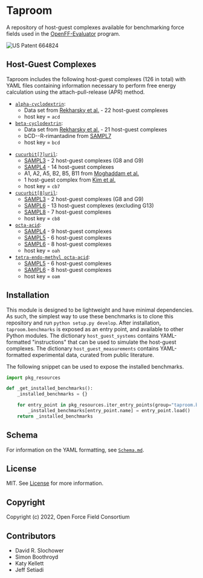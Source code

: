 # Taproom

A repository of host-guest complexes available for benchmarking force fields used in the 
[OpenFF-Evaluator](https://github.com/openforcefield/openff-evaluator) program.

![US Patent 664824](tap.png)

## Host-Guest Complexes
Taproom includes the following host-guest complexes (126 in total) with YAML files containing information necessary to 
perform free energy calculation using the attach-pull-release (APR) method.

* [`alpha-cyclodextrin`](taproom/systems/acd):
    * Data set from [Rekharsky et al.](https://pubs.acs.org/doi/abs/10.1021/jp962715n) - 22 host-guest complexes
    * host key = `acd`
* [`beta-cyclodextrin`](taproom/systems/bcd):
    * Data set from [Rekharsky et al.](https://pubs.acs.org/doi/abs/10.1021/jp962715n) - 21 host-guest complexes
    * bCD--R-rimantadine from [SAMPL7](https://github.com/samplchallenges/SAMPL7/tree/master/host_guest/cyclodextrin_derivatives)
    * host key = `bcd`
<!--- * `cyclodextrin derivatives`:
    * [SAMPL7](https://github.com/samplchallenges/SAMPL7/tree/master/host_guest/cyclodextrin_derivatives) - 16 host-guest complexes (2 guest molecules with 8 host molecules)
    * host key = `[mgl8, mgl9, mgl19, mgl23, mgl24, mgl34, mgl35, mgl36]`
--->
* [`cucurbit[7]uril`](taproom/systems/cb7):
    * [SAMPL3](https://link.springer.com/article/10.1007/s10822-012-9554-1) - 2 host-guest complexes  (G8 and G9) 
    * [SAMPL4](https://pubmed.ncbi.nlm.nih.gov/24599514/) - 14 host-guest complexes
    * A1, A2, A5, B2, B5, B11 from [Moghaddam et al.](https://pubs.acs.org/doi/abs/10.1021/ja109904u)
    * 1 host-guest complex from [Kim et al.](https://www.pnas.org/doi/full/10.1073/pnas.062656699)
    * host key = `cb7`
* [`cucurbit[8]uril`](taproom/systems/cb8):
    * [SAMPL3](https://link.springer.com/article/10.1007/s10822-012-9554-1) - 2 host-guest complexes  (G8 and G9) 
    * [SAMPL6](https://github.com/samplchallenges/SAMPL6/tree/master/host_guest/CB8AndGuests) - 13 host-guest complexes (excluding G13)
    * [SAMPL8](https://github.com/samplchallenges/SAMPL8/tree/master/host_guest/CB8) - 7 host-guest complexes
    * host key = `cb8`
* [`octa-acid`](taproom/systems/oah):
    * [SAMPL4](https://pubmed.ncbi.nlm.nih.gov/24599514/) - 9 host-guest complexes
    * [SAMPL5](https://link.springer.com/article/10.1007/s10822-016-9974-4) - 6 host-guest complexes
    * [SAMPL6](https://github.com/samplchallenges/SAMPL6/tree/master/host_guest/OctaAcidsAndGuests) - 8 host-guest complexes
    * host key = `oah`
* [`tetra-endo-methyl octa-acid`](taproom/systems/oam):
    * [SAMPL5](https://link.springer.com/article/10.1007/s10822-016-9974-4) - 6 host-guest complexes
    * [SAMPL6](https://github.com/samplchallenges/SAMPL6/tree/master/host_guest/OctaAcidsAndGuests) - 8 host-guest complexes
    * host key = `oam`

## Installation

This module is designed to be lightweight and have minimal dependencies. 
As such, the simplest way to use these benchmarks is to clone this repository and run `python setup.py develop`.
After installation, `taproom.benchmarks` is exposed as an entry point, and available to other Python modules.
The dictionary `host_guest_systems` contains YAML-formatted "instructions" that can be used to simulate the host-guest complexes.
The dictionary `host_guest_measurements` contains YAML-formatted experimental data, curated from public literature.

The following snippet can be used to expose the installed benchmarks.

```python
import pkg_resources

def _get_installed_benchmarks():
    _installed_benchmarks = {}

    for entry_point in pkg_resources.iter_entry_points(group="taproom.benchmarks"):
        _installed_benchmarks[entry_point.name] = entry_point.load()
    return _installed_benchmarks
```

## Schema

For information on the YAML formatting, see [`Schema.md`](docs/Schema.md).

## License

MIT. See [License](LICENSE) for more information.

## Copyright

Copyright (c) 2022, Open Force Field Consortium


## Contributors

- David R. Slochower
- Simon Boothroyd
- Katy Kellett
- Jeff Setiadi
